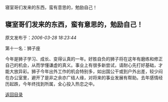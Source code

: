 寝室哥们发来的东西，蛮有意思的，勉励自己！
## 寝室哥们发来的东西，蛮有意思的，勉励自己！

 原文发布于：*2006-03-28 18:23:44*

第十一名：狮子座   

今年是狮子学习、成长、变得认真的一年。好胜自负的狮子将在这年有磨练和修正自己的机会，从而学懂谦虚的真义。事业上有很多新尝试，请耐心先打好基础，才能大放异彩。狮子今年出外工作的机会特别多，如出国公干或到户外出差，较少闷在办公室里，避开了是非之余亦广结人缘，对将来的事业发展有帮助。去年感情经历起跌，今年终找到所属，全心投入热恋之中。

[返回目录](index.html)

